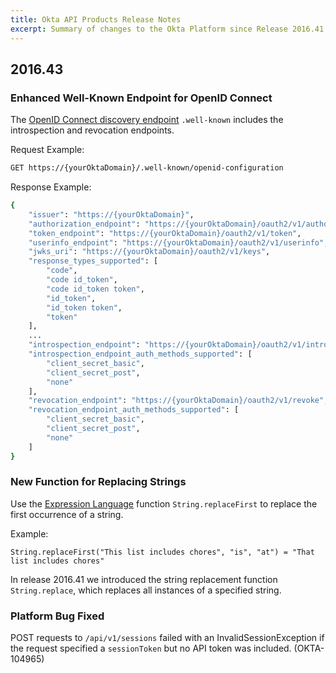 ```yaml
---
title: Okta API Products Release Notes
excerpt: Summary of changes to the Okta Platform since Release 2016.41
---
```


## 2016.43

### Enhanced Well-Known Endpoint for OpenID Connect

The [OpenID Connect discovery endpoint](/docs/api/resources/oidc/#well-knownopenid-configuration) `.well-known` includes the introspection and revocation endpoints.

Request Example:

```bash
GET https://{yourOktaDomain}/.well-known/openid-configuration
```

Response Example:

```bash
{
    "issuer": "https://{yourOktaDomain}",
    "authorization_endpoint": "https://{yourOktaDomain}/oauth2/v1/authorize",
    "token_endpoint": "https://{yourOktaDomain}/oauth2/v1/token",
    "userinfo_endpoint": "https://{yourOktaDomain}/oauth2/v1/userinfo",
    "jwks_uri": "https://{yourOktaDomain}/oauth2/v1/keys",
    "response_types_supported": [
        "code",
        "code id_token",
        "code id_token token",
        "id_token",
        "id_token token",
        "token"
    ],
    ...
    "introspection_endpoint": "https://{yourOktaDomain}/oauth2/v1/introspect",
    "introspection_endpoint_auth_methods_supported": [
        "client_secret_basic",
        "client_secret_post",
        "none"
    ],
    "revocation_endpoint": "https://{yourOktaDomain}/oauth2/v1/revoke",
    "revocation_endpoint_auth_methods_supported": [
        "client_secret_basic",
        "client_secret_post",
        "none"
    ]
}
```

### New Function for Replacing Strings

Use the [Expression Language](/docs/reference/okta_expression_language/) function `String.replaceFirst` to replace the first occurrence of a string.

Example:

`String.replaceFirst("This list includes chores", "is", "at") = "That list includes chores"`

In release 2016.41 we introduced the string replacement function `String.replace`, which replaces all instances of a specified string.

### Platform Bug Fixed

POST requests to `/api/v1/sessions` failed with an InvalidSessionException if the request specified a
`sessionToken` but no API token was included. (OKTA-104965)
